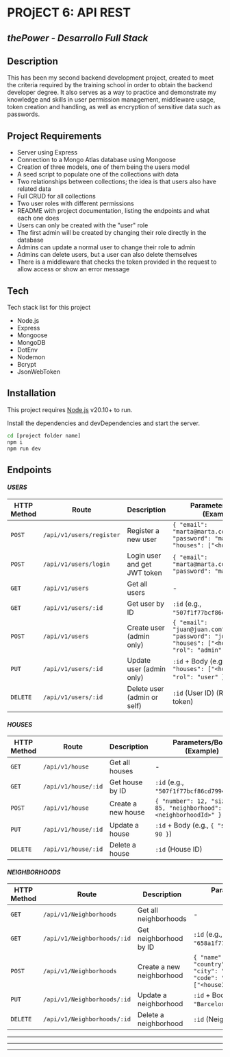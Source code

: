 # PROjECT 6: API REST
## _thePower - Desarrollo Full Stack_

## Description
This has been my second backend development project, created to meet the criteria required by the training school in order to obtain the backend developer degree. It also serves as a way to practice and demonstrate my knowledge and skills in user permission management, middleware usage, token creation and handling, as well as encryption of sensitive data such as passwords.


## Project Requirements
- Server using Express  
- Connection to a Mongo Atlas database using Mongoose  
- Creation of three models, one of them being the users model  
- A seed script to populate one of the collections with data  
- Two relationships between collections; the idea is that users also have related data  
- Full CRUD for all collections  
- Two user roles with different permissions  
- README with project documentation, listing the endpoints and what each one does  
- Users can only be created with the "user" role  
- The first admin will be created by changing their role directly in the database  
- Admins can update a normal user to change their role to admin  
- Admins can delete users, but a user can also delete themselves  
- There is a middleware that checks the token provided in the request to allow access or show an error message  


## Tech

Tech stack list for this project
- Node.js
- Express
- Mongoose
- MongoDB
- DotEnv
- Nodemon
- Bcrypt
- JsonWebToken

## Installation

This project requires [Node.js](https://nodejs.org/) v20.10+ to run.

Install the dependencies and devDependencies and start the server.

```sh
cd [project folder name]
npm i
npm run dev
```

## Endpoints
#### _USERS_

| HTTP Method | Route                         | Description                        | Parameters/Body (Example)                                                                 |
|-------------|-------------------------------|------------------------------------|-------------------------------------------------------------------------------------------|
| `POST`      | `/api/v1/users/register`      | Register a new user                | `{ "email": "marta@marta.com", "password": "marta123", "houses": ["<houseId>"] }`         |
| `POST`      | `/api/v1/users/login`         | Login user and get JWT token       | `{ "email": "marta@marta.com", "password": "marta123" }`                                  |
| `GET`       | `/api/v1/users`               | Get all users                      | -                                                                                         |
| `GET`       | `/api/v1/users/:id`           | Get user by ID                     | `:id` (e.g., `"507f1f77bcf86cd799439011"`)                                                 |
| `POST`      | `/api/v1/users`               | Create user (admin only)           | `{ "email": "juan@juan.com", "password": "juan123", "houses": ["<houseId>"], "rol": "admin" }` |
| `PUT`       | `/api/v1/users/:id`           | Update user (admin only)           | `:id` + Body (e.g., `{ "houses": ["<houseId>"], "rol": "user" }`)                         |
| `DELETE`    | `/api/v1/users/:id`           | Delete user (admin or self)        | `:id` (User ID) (Requires JWT token)                                                      |


#### _HOUSES_

| HTTP Method | Route                  | Description             | Parameters/Body (Example)                                               |
|-------------|------------------------|-------------------------|--------------------------------------------------------------------------|
| `GET`       | `/api/v1/house`        | Get all houses          | -                                                                        |
| `GET`       | `/api/v1/house/:id`    | Get house by ID         | `:id` (e.g., `"507f1f77bcf86cd799439011"`)                               |
| `POST`      | `/api/v1/house`        | Create a new house      | `{ "number": 12, "size": 85, "neighborhood": "<neighborhoodId>" }`       |
| `PUT`       | `/api/v1/house/:id`    | Update a house          | `:id` + Body (e.g., `{ "size": 90 }`)                                    |
| `DELETE`    | `/api/v1/house/:id`    | Delete a house          | `:id` (House ID)                                                         |


#### _NEIGHBORHOODS_

| HTTP Method | Route                         | Description                | Parameters/Body (Example)                                                                 |
|-------------|-------------------------------|----------------------------|-------------------------------------------------------------------------------------------|
| `GET`       | `/api/v1/Neighborhoods`       | Get all neighborhoods      | -                                                                                         |
| `GET`       | `/api/v1/Neighborhoods/:id`   | Get neighborhood by ID     | `:id` (e.g., `"658a1f77bcf86cd799439012"`)                                                 |
| `POST`      | `/api/v1/Neighborhoods`       | Create a new neighborhood  | `{ "name": "Gràcia", "country": "España", "city": "Barcelona", "code": "08012", "house": ["<houseId>"] }` |
| `PUT`       | `/api/v1/Neighborhoods/:id`   | Update a neighborhood      | `:id` + Body (e.g., `{ "city": "Barcelona" }`)                                             |
| `DELETE`    | `/api/v1/Neighborhoods/:id`   | Delete a neighborhood      | `:id` (Neighborhood ID)                                                                   |



---
---
---
